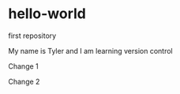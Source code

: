 # hello-world
first repository

My name is Tyler and I am learning version control

Change 1

Change 2

